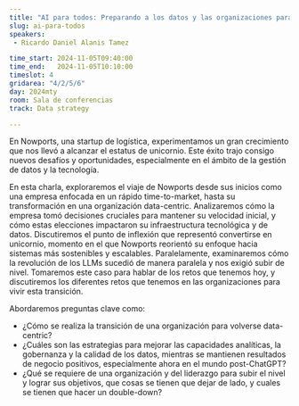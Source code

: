 ```yaml
---
title: "AI para todos: Preparando a los datos y las organizaciones para esta revolución industrial"
slug: ai-para-todos
speakers:
 - Ricardo Daniel Alanis Tamez

time_start: 2024-11-05T09:40:00
time_end:   2024-11-05T10:10:00
timeslot: 4
gridarea: "4/2/5/6"
day: 2024mty
room: Sala de conferencias
track: Data strategy

---
```


En Nowports, una startup de logística, experimentamos un gran crecimiento que nos llevó a alcanzar el estatus de unicornio. Este éxito trajo consigo nuevos desafíos y oportunidades, especialmente en el ámbito de la gestión de datos y la tecnología.

En esta charla, exploraremos el viaje de Nowports desde sus inicios como una empresa enfocada en un rápido time-to-market, hasta su transformación en una organización data-centric. Analizaremos cómo la empresa tomó decisiones cruciales para mantener su velocidad inicial, y cómo estas elecciones impactaron su infraestructura tecnológica y de datos. Discutiremos el punto de inflexión que representó convertirse en unicornio, momento en el que Nowports reorientó su enfoque hacia sistemas más sostenibles y escalables. Paralelamente, examinaremos cómo la revolución de los LLMs sucedió de manera paralela y nos exigió subir de nivel. Tomaremos este caso para hablar de los retos que tenemos hoy, y discutiremos los diferentes retos que tenemos en las organizaciones para vivir esta transición.

Abordaremos preguntas clave como:
* ¿Cómo se realiza la transición de una organización para volverse data-centric?
* ¿Cuáles son las estrategias para mejorar las capacidades analíticas, la gobernanza y la calidad de los datos, mientras se mantienen resultados de negocio positivos, especialmente ahora en el mundo post-ChatGPT?
* ¿Qué se requiere de una organización y del liderazgo para subir el nivel y lograr sus objetivos, que cosas se tienen que dejar de lado, y cuales se tienen que hacer un double-down?

